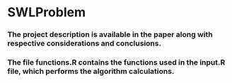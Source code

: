 # SWLProblem
### The project description is available in the paper along with respective considerations and conclusions. 
### The file functions.R contains the functions used in the input.R file, which performs the algorithm calculations.

